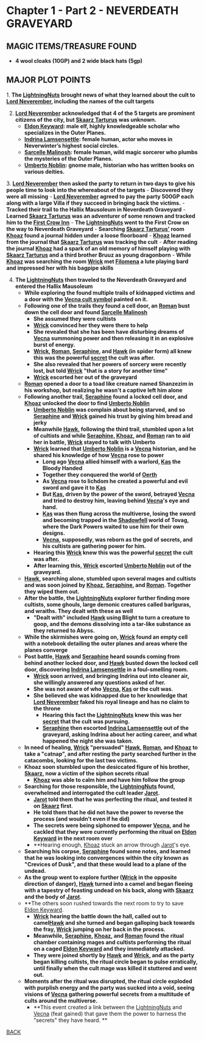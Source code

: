 # Chapter 1 - Part 2 - NEVERDEATH GRAVEYARD

## MAGIC ITEMS/TREASURE FOUND
- **4 wool cloaks (10GP) and 2 wide black hats (5gp)**

## MAJOR PLOT POINTS
1. **The [LightningNuts](<../PC's/LightningNuts.html>) brought news of what they learned about the cult to [Lord Neverember](<../NPC's/Lord Neverember.html>), including the names of the cult targets**

2. **[Lord Neverember](<../NPC's/Lord Neverember.html>) acknowledged that 4 of the 5 targets are prominent citizens of the city, but [Skaarz Tarturus](<../NPC's/Skaarz Tarturus.html>) was unknown.**
	- **[Eldon Keyward](<../NPC's/Minor NPC's/Eldon Keyward.html>): male elf, highly knowledgeable scholar who specializes in the Outer Planes.**
	- **[Indrina Lamsensettle](<../NPC's/Minor NPC's/Indrina Lamsensettle.html>): female human, actor who moves in Neverwinter’s highest social circles.**
	- **[Sarcelle Malinosh](<../NPC's/Minor NPC's/Sarcelle Malinosh.html>): female human, wild magic sorcerer who plumbs the mysteries of the Outer Planes.**
	- **[Umberto Noblin](<../NPC's/Minor NPC's/Umberto Noblin.html>): gnome male, historian who has written books on various deities.**

3. **[Lord Neverember](<../NPC's/Lord Neverember.html>) then asked the party to return in two days to give his people time to look into the whereabout of the targets**
	- **Discovered they were all missing**
		- **[Lord Neverember](<../NPC's/Lord Neverember.html>) agreed to pay the party 500GP each along with a large Villa if they succeed in bringing back the victims.**
	- **Tracked their trail to the Hallix Mausoleum in Neverdeath Graveyard**
	- **Learned [Skaarz Tarturus](<../NPC's/Skaarz Tarturus.html>) was an adventurer of some renown and tracked him to the [First Crow Inn](<../LOCATIONS/Material Plane/Faerun/First Crow Inn.html>)**
		- **The [LightningNuts](<../PC's/LightningNuts.html>) went to the First Crow on the way to Neverdeath Graveyard** 
		- **Searching [Skaarz Tarturus'](<../NPC's/Skaarz Tarturus.html>) room [Khoaz](<../PC's/Khoaz.html>) found a journal hidden under a loose floorboard**
			- **[Khoaz](<../PC's/Khoaz.html>) learned from the journal that [Skaarz Tarturus](<../NPC's/Skaarz Tarturus.html>) was tracking the cult**
			- **After reading the journal [Khoaz](<../PC's/Khoaz.html>) had a spark of an old memory of himself playing with [Skaarz Tarturus](<../NPC's/Skaarz Tarturus.html>) and a third brother Bruuz as young dragonborn**
	- **While [Khoaz](<../PC's/Khoaz.html>) was searching the room [Wrick](<../PC's/Wrick.html>) met [Filomena](<../NPC's/Filomena.html>) a lute playing bard and impressed her with his bagpipe skills**

4. **The [LightningNuts](<../PC's/LightningNuts.html>) then traveled to the Neverdeath Graveyard and entered the Hallix Mausoleum**
	- **While exploring the found multiple trails of kidnapped victims and a door with the [Vecna cult symbol](<../IMAGES/Vecna cult symbol.png>) painted on it.**
	- **Following one of the trails they found a cell door, an [Roman](<../PC's/Roman.html>) bust down the cell door and found [Sarcelle Malinosh](<../NPC's/Minor NPC's/Sarcelle Malinosh.html>)**
		- **She assumed they were cultists**
		- **[Wrick](<../PC's/Wrick.html>) convinced her they were there to help**
		- **She revealed that she has been have disturbing dreams of [Vecna](<../NPC's/Vecna.html>) summoning power and then releasing it in an explosive burst of energy.**
		- **[Wrick](<../PC's/Wrick.html>), [Roman](<../PC's/Roman.html>), [Seraphine](<../PC's/Seraphine.html>), and [Hawk](<../PC's/Hawk.html>) (in spider form) all knew this was the powerful [secret](<../SECRETS LEARNED/SECRETS LEARNED.html>) the cult was after.**
		- **She also revealed that her powers of sorcery were recently lost, but told [Wrick](<../PC's/Wrick.html>) "that is a story for another time"**
		- **[Wrick](<../PC's/Wrick.html>) escorted her out of the graveyard** 
	- **[Roman](<../PC's/Roman.html>) opened a door to a toad like creature named Shanzezim in his workshop, but realizing he wasn't a captive left him alone**
	- **Following another trail, [Seraphine](<../PC's/Seraphine.html>) found a locked cell door, and [Khoaz](<../PC's/Khoaz.html>) unlocked the door to find [Umberto Noblin](<../NPC's/Minor NPC's/Umberto Noblin.html>)**
		- **[Umberto Noblin](<../NPC's/Minor NPC's/Umberto Noblin.html>) was complain about being starved, and so [Seraphine](<../PC's/Seraphine.html>) and [Wrick](<../PC's/Wrick.html>) gained his trust by giving him bread and jerky**
		- **Meanwhile [Hawk](<../PC's/Hawk.html>), following the third trail, stumbled upon a lot of cultists and while [Seraphine](<../PC's/Seraphine.html>), [Khoaz](<../PC's/Khoaz.html>), and [Roman](<../PC's/Roman.html>) ran to aid her in battle, [Wrick](<../PC's/Wrick.html>) stayed to talk with Umberto**
		- **[Wrick](<../PC's/Wrick.html>) learned that [Umberto Noblin](<../NPC's/Minor NPC's/Umberto Noblin.html>) is a [Vecna](<../NPC's/Vecna.html>) historian, and he shared his knowledge of how [Vecna](<../NPC's/Vecna.html>) rose to power**
			- **Long ago [Vecna](<../NPC's/Vecna.html>) allied himself with a warlord, [Kas](<../NPC's/Kas.html>) the Bloody Handed**
			- **Together they conquered the world of [Oerth](<../LOCATIONS/Material Plane/Oerth/Oerth.html>)**
			- **As [Vecna](<../NPC's/Vecna.html>) rose to lichdom he created a powerful and evil sword and gave it to [Kas](<../NPC's/Kas.html>)**
			- **But [Kas](<../NPC's/Kas.html>), driven by the power of the sword, betrayed [Vecna](<../NPC's/Vecna.html>) and tried to destroy him, leaving behind [Vecna](<../NPC's/Vecna.html>)'s eye and hand.**
			- **[Kas](<../NPC's/Kas.html>) was then flung across the multiverse, losing the sword and becoming trapped in the [Shadowfell](<../LOCATIONS/Shadowfell/Shadowfell.html>) world of Tovag, where the Dark Powers waited to use him for their own designs.**
			- **[Vecna](<../NPC's/Vecna.html>), supposedly, was reborn as the god of secrets, and his cultists are gathering power for him.**
		- **Hearing this [Wrick](<../PC's/Wrick.html>) knew this was the powerful [secret](<../SECRETS LEARNED/SECRETS LEARNED.html>) the cult was after.**
		- **After learning this, [Wrick](<../PC's/Wrick.html>) escorted [Umberto Noblin](<../NPC's/Minor NPC's/Umberto Noblin.html>) out of the graveyard.**
	- **[Hawk](<../PC's/Hawk.html>), searching alone, stumbled upon several mages and cultists and was soon joined by [Khoaz](<../PC's/Khoaz.html>), [Seraphine](<../PC's/Seraphine.html>), and [Roman](<../PC's/Roman.html>). Together they wiped them out.**
	- **After the battle, the [LightningNuts](<../PC's/LightningNuts.html>) explorer further finding more cultists, some ghouls, large demonic creatures called barlguras, and wraiths. They dealt with these as well**
		- **"Dealt with" included [Hawk](<../PC's/Hawk.html>) using Blight to turn a creature to goop, and the demons dissolving into a tar-like substance as they returned to Abyss.**
	- **While the skirmishes were going on, [Wrick](<../PC's/Wrick.html>) found an empty cell with a notebook detailing the outer planes and areas where the planes converge**
	- **Post battle, [Hawk](<../PC's/Hawk.html>) and [Seraphine](<../PC's/Seraphine.html>) heard sounds coming from behind another locked door, and [Hawk](<../PC's/Hawk.html>) busted down the locked cell door, discovering [Indrina Lamsensettle](<../NPC's/Minor NPC's/Indrina Lamsensettle.html>) in a foul-smelling room.**
		- **[Wrick](<../PC's/Wrick.html>) soon arrived, and bringing Indrina out into cleaner air, she willingly answered any questions asked of her.** 
		- **She was not aware of who [Vecna](<../NPC's/Vecna.html>), [Kas](<../NPC's/Kas.html>) or the cult was.**
		- **She believed she was kidnapped due to her knowledge that [Lord Neverember](<../NPC's/Lord Neverember.html>) faked his royal lineage and has no claim to the throne**
			- **Hearing this fact the [LightningNuts](<../PC's/LightningNuts.html>) knew this was her [secret](<../SECRETS LEARNED/SECRETS LEARNED.html>) that the cult was pursuing.**
			- **[Seraphine](<../PC's/Seraphine.html>) then escorted [Indrina Lamsensettle](<../NPC's/Minor NPC's/Indrina Lamsensettle.html>) out of the graveyard, asking Indrina about her acting career, and what happened the night she was taken.**
	- **In need of healing, [Wrick](<../PC's/Wrick.html>) "persuaded" [Hawk](<../PC's/Hawk.html>), [Roman](<../PC's/Roman.html>), and [Khoaz](<../PC's/Khoaz.html>) to take a "catnap", and after resting the party searched further in the catacombs, looking for the last two victims.**
	- **Khoaz soon stumbled upon the desiccated figure of his brother, [Skaarz](<../NPC's/Skaarz Tarturus.html>), now a victim of the siphon secrets ritual**
		- **[Khoaz](<../PC's/Khoaz.html>) was able to calm him and have him follow the group**
	- **Searching for those responsible, the [LightningNuts](<../PC's/LightningNuts.html>) found, overwhelmed and interrogated the cult leader [Jarot](<../NPC's/Minor NPC's/Jarot.html>).**
		- **[Jarot](<../NPC's/Minor NPC's/Jarot.html>) told them that he was perfecting the ritual, and tested it on [Skaarz](<../NPC's/Skaarz Tarturus.html>) first**.
		- **He told them that he did not have the power to reverse the process (and wouldn’t even if he did)**
		- **The secrets were being siphoned to empower [Vecna](<../NPC's/Vecna.html>), and he cackled that they were currently performing the ritual on [Eldon Keyward](<../NPC's/Minor NPC's/Eldon Keyward.html>) in the next room over**
		- **Hearing enough, [Khoaz](<../PC's/Khoaz.html>) stuck an arrow through [Jarot](<../NPC's/Minor NPC's/Jarot.html>)'s eye.
	- **Searching his corpse, [Seraphine](<../PC's/Seraphine.html>) found some notes, and learned that he was looking into convergences within the city known as "Crevices of Dusk", and that these would lead to a plane of the undead.**
	- **As the group went to explore further ([Wrick](<../PC's/Wrick.html>) in the opposite direction of danger), [Hawk](<../PC's/Hawk.html>) turned into a camel and began fleeing with a tapestry of feasting undead on his back, along with [Skaarz](<../NPC's/Skaarz Tarturus.html>) and the body of [Jarot](<../NPC's/Minor NPC's/Jarot.html>).**
	- **The others soon rushed towards the next room to try to save [Eldon Keyward](<../NPC's/Minor NPC's/Eldon Keyward.html>).   
		- **[Wrick](<../PC's/Wrick.html>) hearing the battle down the hall, called out to camel[Hawk](<../PC's/Hawk.html>) and she turned and began galloping back towards the fray, [Wrick](<../PC's/Wrick.html>) jumping on her back in the process.**
		- **Meanwhile, [Seraphine](<../PC's/Seraphine.html>), [Khoaz](<../PC's/Khoaz.html>), and [Roman](<../PC's/Roman.html>) found the ritual chamber containing mages and cultists performing the ritual on a caged [Eldon Keyward](<../NPC's/Minor NPC's/Eldon Keyward.html>) and they immediately attacked.**
		- **They were joined shortly by [Hawk](<../PC's/Hawk.html>) and [Wrick](<../PC's/Wrick.html>), and as the party began killing cultists, the ritual circle began to pulse erratically, until finally when the cult mage was killed it stuttered and went out.**
	- **Moments after the ritual was disrupted, the ritual circle exploded with purplish energy and the party was sucked into a void, seeing visions of [Vecna](<../NPC's/Vecna.html>) gathering powerful secrets from a multitude of cults around the multiverse.**
		- **This event created a link between the [LightningNuts](<../PC's/LightningNuts.html>) and [Vecna](<../NPC's/Vecna.html>) (feat gained) that gave them the power to harness the "secrets" they have heard. **

[BACK](https://kevc13.github.io/Vecna-Eve-of-Ruin/)